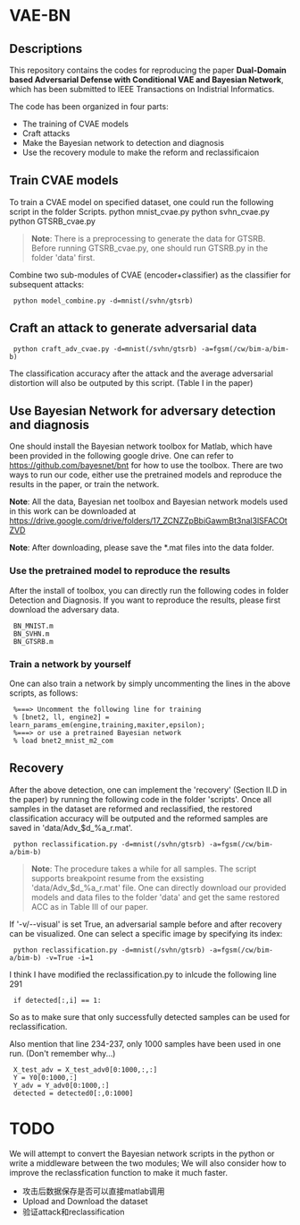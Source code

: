 # VAE-BN

## Descriptions

   This repository contains the codes for reproducing the paper **Dual-Domain based Adversarial Defense with Conditional VAE and Bayesian Network**, which has been submitted to IEEE Transactions on Indistrial Informatics. 
     
   The code has been organized in four parts:
   
   * The training of CVAE models 
   * Craft attacks 
   * Make the Bayesian network to detection and diagnosis 
   * Use the recovery module to make the reform and reclassificaion 
   
## Train CVAE models
   To train a CVAE model on specified dataset, one could run the following script in the folder Scripts.
     python mnist_cvae.py
     python svhn_cvae.py
     python GTSRB_cvae.py  
     
   >**Note**: There is a preprocessing to generate the data for GTSRB. Before running GTSRB_cvae.py, one should run GTSRB.py in the folder 'data' first.
    
   Combine two sub-modules of CVAE (encoder+classifier) as the classifier for subsequent attacks:
   
     python model_combine.py -d=mnist(/svhn/gtsrb)


## Craft an attack to generate adversarial data

     python craft_adv_cvae.py -d=mnist(/svhn/gtsrb) -a=fgsm(/cw/bim-a/bim-b)
   The classification accuracy after the attack and the average adversarial distortion will also be outputed by this script. (Table I in the paper)
   
## Use Bayesian Network for adversary detection and diagnosis

   One should install the Bayesian network toolbox for Matlab, which have been provided in the following google drive. 
   One can refer to https://github.com/bayesnet/bnt for how to use the toolbox.
   There are two ways to run our code, either use the pretrained models and reproduce the results in the paper, or train the network.
   
  **Note**: All the data, Bayesian net toolbox and Bayesian network models used in this work can be downloaded at https://drive.google.com/drive/folders/17_ZCNZZpBbiGawmBt3nal3lSFACOtZVD 
  
  **Note**: After downloading, please save the *.mat files into the data folder.
   
### Use the pretrained model to reproduce the results

   After the install of toolbox, you can directly run the following codes in folder Detection and Diagnosis. If you want to reproduce the results, please first download the adversary data.
   
     BN_MNIST.m
     BN_SVHN.m
     BN_GTSRB.m
     
### Train a network by yourself

   One can also train a network by simply uncommenting the lines in the above scripts, as follows:
   
     %===> Uncomment the following line for training
     % [bnet2, ll, engine2] = learn_params_em(engine,training,maxiter,epsilon);
     %===> or use a pretrained Bayesian network
     % load bnet2_mnist_m2_com
   
## Recovery
   After the above detection, one can implement the 'recovery' (Section II.D in the paper) by running the following code in the folder 'scripts'. Once all samples in the dataset are reformed and reclassified, the restored classification accuracy will be outputed and the reformed samples are saved in 'data/Adv_$d_%a_r.mat'.
   
     python reclassification.py -d=mnist(/svhn/gtsrb) -a=fgsm(/cw/bim-a/bim-b) 
     
   >**Note**: The procedure takes a while for all samples. The script supports breakpoint resume from the exsisting 'data/Adv_$d_%a_r.mat' file. One can directly download our provided models and data files to the folder 'data' and get the same restored ACC as in Table III of our paper.
    
   If '-v/--visual' is set True, an adversarial sample before and after recovery can be visualized. One can select a specific image by specifying its index:
   
     python reclassification.py -d=mnist(/svhn/gtsrb) -a=fgsm(/cw/bim-a/bim-b) -v=True -i=1

   I think I have modified the reclassification.py to inlcude the following line 291
    
     if detected[:,i] == 1: 
    
   So as to make sure that only successfully detected samples can be used for reclassification.
   
   Also mention that line 234-237, only 1000 samples have been used in one run. (Don't remember why...)
   
     X_test_adv = X_test_adv0[0:1000,:,:]
     Y = Y0[0:1000,:]
     Y_adv = Y_adv0[0:1000,:]
     detected = detected0[:,0:1000]

# TODO

   We will attempt to convert the Bayesian network scripts in the python or write a middleware between the two modules;
   We will also consider how to improve the reclassfication function to make it much faster.
   
   * 攻击后数据保存是否可以直接matlab调用
   * Upload and Download the dataset
   * 验证attack和reclassification
